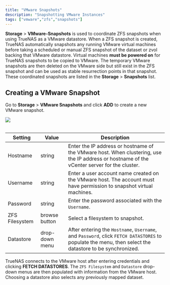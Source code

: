 ```yaml
---
title: "VMware Snapshots"
description: "Snapshotting VMware Instances" 
tags: ["vmware","zfs","snapshots"]
---
```


**Storage** > **VMware-Snapshots** is used to coordinate ZFS snapshots when using TrueNAS as a VMware datastore.
When a ZFS snapshot is created, TrueNAS automatically snapshots any running VMware virtual machines before taking a scheduled or manual ZFS snapshot of the dataset or zvol backing that VMware datastore.
Virtual machines **must be powered on** for TrueNAS snapshots to be copied to VMware.
The temporary VMware snapshots are then deleted on the VMware side but still exist in the ZFS snapshot and can be used as stable resurrection points in that snapshot.
These coordinated snapshots are listed in the **Storage** > **Snapshots** list.

## Creating a VMware Snapshot

Go to **Storage** > **VMware Snapshots** and click **ADD** to create a new VMware snapshot.

<img src="/images/VMwareSnapshotsAdd.png">
<br><br>

| Setting        | Value          | Description                                                                                                                                     |
|----------------|----------------|-------------------------------------------------------------------------------------------------------------------------------------------------|
| Hostname       | string         | Enter the IP address or hostname of the VMware host. When clustering, use the IP address or hostname of the vCenter server for the cluster.     |
| Username       | string         | Enter a user account name created on the VMware host. The account must have permission to snapshot virtual machines.                            |
| Password       | string         | Enter the password associated with the `Username`.                                                                                                    |
| ZFS Filesystem | browse button  | Select a filesystem to snapshot.                                                                                                           |
| Datastore      | drop-down menu | After entering the `Hostname`, `Username`, and `Password`, click `FETCH DATASTORES` to populate the menu, then select the datastore to be synchronized. |

TrueNAS connects to the VMware host after entering credentials and clicking **FETCH DATASTORES**.
The `ZFS Filesystem` and `Datastore` drop-down menus are then populated with information from the VMware host.
Choosing a datastore also selects any previously mapped dataset.
